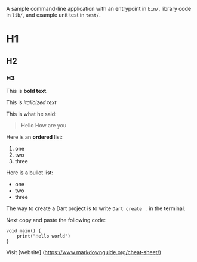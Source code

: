 A sample command-line application with an entrypoint in `bin/`, library code
in `lib/`, and example unit test in `test/`.

# H1
## H2
### H3

This is **bold text**.

This is *italicized text*

This is what he said:

> Hello
> How are you


Here is an **ordered** list:
1. one
2. two
3. three

Here is a bullet list:
- one 
- two
- three

The way to create a Dart project is to write `Dart create .` in the terminal.

Next copy and paste the following code:
```
void main() {
    print("Hello world")
}
```

Visit [website] (https://www.markdownguide.org/cheat-sheet/)

